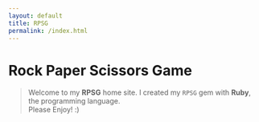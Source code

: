```yaml
---
layout: default
title: RPSG
permalink: /index.html
---
```


# Rock Paper Scissors Game

> Welcome to my **RPSG** home site. I created my `RPSG` gem with __Ruby__, the programming language.<br/>
> Please Enjoy! :)

 